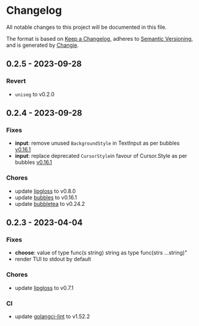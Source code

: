# Changelog

All notable changes to this project will be documented in this file.

The format is based on [Keep a Changelog](https://keepachangelog.com/en/1.0.0/),
adheres to [Semantic Versioning](https://semver.org/spec/v2.0.0.html),
and is generated by [Changie](https://github.com/miniscruff/changie).

## 0.2.5 - 2023-09-28

### Revert

- `uniseg` to v0.2.0

## 0.2.4 - 2023-09-28

### Fixes

- **input**: remove unused `BackgroundStyle` in TextInput as per bubbles [v0.16.1](https://github.com/charmbracelet/bubbles/releases/tag/v0.16.1)
- **input**: replace deprecated `CursorStyle`in favour of Cursor.Style as per bubbles [v0.16.1](https://github.com/charmbracelet/bubbles/releases/tag/v0.16.1)

### Chores

- update [lipgloss](https://github.com/charmbracelet/lipgloss) to v0.8.0
- update [bubbles](github.com/charmbracelet/bubbles) to v0.16.1
- update [bubbletea](github.com/charmbracelet/bubbletea) to v0.24.2

## 0.2.3 - 2023-04-04

### Fixes

- **choose**: value of type func(s string) string as type func(strs ...string)"
- render TUI to stdout by default

### Chores

- update [lipgloss](https://github.com/charmbracelet/lipgloss) to v0.7.1

### CI

- update [golangci-lint](https://github.com/golangci/golangci-lint) to v1.52.2
